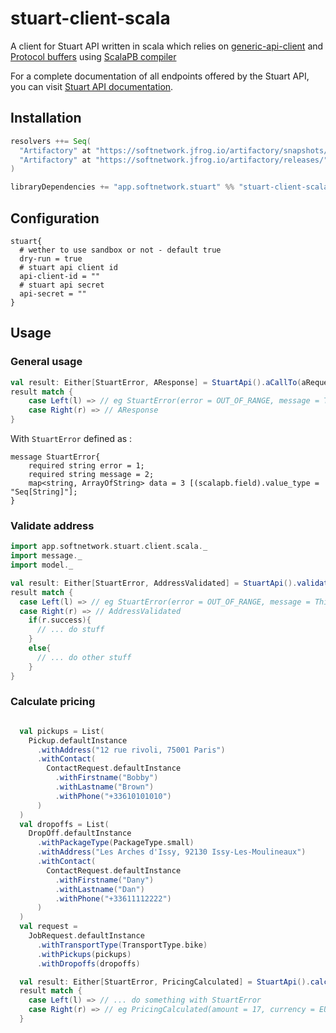 # stuart-client-scala

A client for Stuart API written in scala which relies on [generic-api-client](https://github.com/fupelaqu/generic-client-api) and [Protocol buffers](https://developers.google.com/protocol-buffers/) using [ScalaPB compiler](https://scalapb.github.io/)

For a complete documentation of all endpoints offered by the Stuart API, you can visit [Stuart API documentation](https://stuart.api-docs.io).

## Installation

```scala
resolvers ++= Seq(
  "Artifactory" at "https://softnetwork.jfrog.io/artifactory/snapshots/",
  "Artifactory" at "https://softnetwork.jfrog.io/artifactory/releases/"
)

libraryDependencies += "app.softnetwork.stuart" %% "stuart-client-scala" % "0.1-SNAPSHOT"
```

## Configuration

```
stuart{
  # wether to use sandbox or not - default true
  dry-run = true
  # stuart api client id
  api-client-id = ""
  # stuart api secret
  api-secret = ""
}
```

## Usage

### General usage

```scala
val result: Either[StuartError, AResponse] = StuartApi().aCallTo(aRequest)
result match {
    case Left(l) => // eg StuartError(error = OUT_OF_RANGE, message = This location is out of range, data = Map())
    case Right(r) => // AResponse
}
```

With `StuartError` defined as :

```
message StuartError{
    required string error = 1;
    required string message = 2;
    map<string, ArrayOfString> data = 3 [(scalapb.field).value_type = "Seq[String]"];
}
```

### Validate address

```scala
import app.softnetwork.stuart.client.scala._
import message._
import model._

val result: Either[StuartError, AddressValidated] = StuartApi().validateAddress("12 rue rivoli, 75001 Paris")
result match {
  case Left(l) => // eg StuartError(error = OUT_OF_RANGE, message = This location is out of range, data = Map())
  case Right(r) => // AddressValidated
    if(r.success){
      // ... do stuff
    }
    else{
      // ... do other stuff
    }
}
```

### Calculate pricing

```scala

  val pickups = List(
    Pickup.defaultInstance
      .withAddress("12 rue rivoli, 75001 Paris")
      .withContact(
        ContactRequest.defaultInstance
          .withFirstname("Bobby")
          .withLastname("Brown")
          .withPhone("+33610101010")
      )
  )
  val dropoffs = List(
    DropOff.defaultInstance
      .withPackageType(PackageType.small)
      .withAddress("Les Arches d'Issy, 92130 Issy-Les-Moulineaux")
      .withContact(
        ContactRequest.defaultInstance
          .withFirstname("Dany")
          .withLastname("Dan")
          .withPhone("+33611112222")
      )
  )
  val request =
    JobRequest.defaultInstance
      .withTransportType(TransportType.bike)
      .withPickups(pickups)
      .withDropoffs(dropoffs)

  val result: Either[StuartError, PricingCalculated] = StuartApi().calculatePricing(request)
  result match {
    case Left(l) => // ... do something with StuartError 
    case Right(r) => // eg PricingCalculated(amount = 17, currency = EUR)
  }
```
